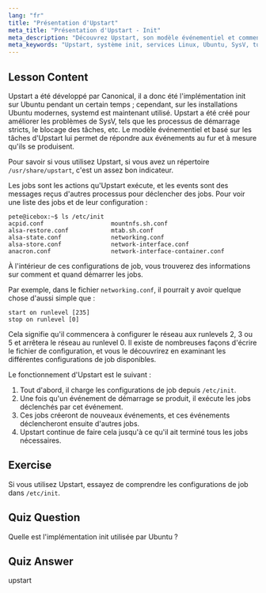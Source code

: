 ```yaml
---
lang: "fr"
title: "Présentation d'Upstart"
meta_title: "Présentation d'Upstart - Init"
meta_description: "Découvrez Upstart, son modèle événementiel et comment il gère les services sous Linux. Comprenez les configurations de job Upstart et son rôle en tant que système init."
meta_keywords: "Upstart, système init, services Linux, Ubuntu, SysV, tutoriel débutant, guide Linux"
---
```


## Lesson Content

Upstart a été développé par Canonical, il a donc été l'implémentation init sur Ubuntu pendant un certain temps ; cependant, sur les installations Ubuntu modernes, systemd est maintenant utilisé. Upstart a été créé pour améliorer les problèmes de SysV, tels que les processus de démarrage stricts, le blocage des tâches, etc. Le modèle événementiel et basé sur les tâches d'Upstart lui permet de répondre aux événements au fur et à mesure qu'ils se produisent.

Pour savoir si vous utilisez Upstart, si vous avez un répertoire `/usr/share/upstart`, c'est un assez bon indicateur.

Les jobs sont les actions qu'Upstart exécute, et les events sont des messages reçus d'autres processus pour déclencher des jobs. Pour voir une liste des jobs et de leur configuration :

```plaintext
pete@icebox:~$ ls /etc/init
acpid.conf                   mountnfs.sh.conf
alsa-restore.conf            mtab.sh.conf
alsa-state.conf              networking.conf
alsa-store.conf              network-interface.conf
anacron.conf                 network-interface-container.conf
```

À l'intérieur de ces configurations de job, vous trouverez des informations sur comment et quand démarrer les jobs.

Par exemple, dans le fichier `networking.conf`, il pourrait y avoir quelque chose d'aussi simple que :

```plaintext
start on runlevel [235]
stop on runlevel [0]
```

Cela signifie qu'il commencera à configurer le réseau aux runlevels 2, 3 ou 5 et arrêtera le réseau au runlevel 0. Il existe de nombreuses façons d'écrire le fichier de configuration, et vous le découvrirez en examinant les différentes configurations de job disponibles.

Le fonctionnement d'Upstart est le suivant :

1. Tout d'abord, il charge les configurations de job depuis `/etc/init`.
2. Une fois qu'un événement de démarrage se produit, il exécute les jobs déclenchés par cet événement.
3. Ces jobs créeront de nouveaux événements, et ces événements déclencheront ensuite d'autres jobs.
4. Upstart continue de faire cela jusqu'à ce qu'il ait terminé tous les jobs nécessaires.

## Exercise

Si vous utilisez Upstart, essayez de comprendre les configurations de job dans `/etc/init`.

## Quiz Question

Quelle est l'implémentation init utilisée par Ubuntu ?

## Quiz Answer

upstart
